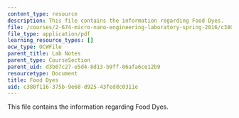 ```yaml
---
content_type: resource
description: This file contains the information regarding Food Dyes.
file: /courses/2-674-micro-nano-engineering-laboratory-spring-2016/c380f116375b9e68d92543feddc0311e_MIT2_674S16_FoodDyes.pdf
file_type: application/pdf
learning_resource_types: []
ocw_type: OCWFile
parent_title: Lab Notes
parent_type: CourseSection
parent_uid: d3b07c27-e5d4-8d13-b9ff-06afa6ce12b9
resourcetype: Document
title: Food Dyes
uid: c380f116-375b-9e68-d925-43feddc0311e
---
```

This file contains the information regarding Food Dyes.